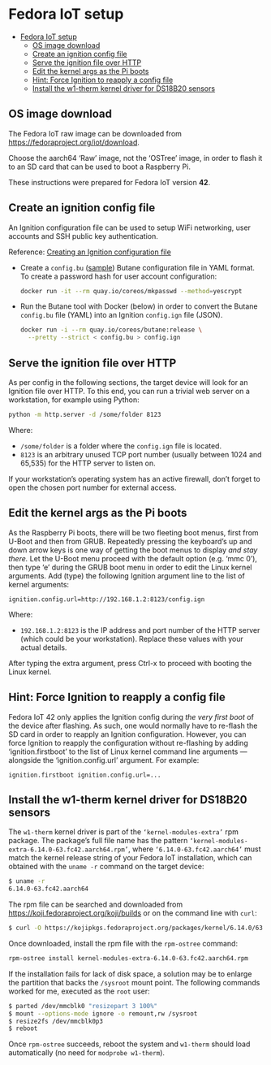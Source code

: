 
# Fedora IoT setup

- [Fedora IoT setup](#fedora-iot-setup)
  - [OS image download](#os-image-download)
  - [Create an ignition config file](#create-an-ignition-config-file)
  - [Serve the ignition file over HTTP](#serve-the-ignition-file-over-http)
  - [Edit the kernel args as the Pi boots](#edit-the-kernel-args-as-the-pi-boots)
  - [Hint: Force Ignition to reapply a config file](#hint-force-ignition-to-reapply-a-config-file)
  - [Install the w1-therm kernel driver for DS18B20 sensors](#install-the-w1-therm-kernel-driver-for-ds18b20-sensors)

## OS image download

The Fedora IoT raw image can be downloaded from https://fedoraproject.org/iot/download.

Choose the aarch64 ‘Raw’ image, not the ‘OSTree’ image, in order to flash it to an SD card
that can be used to boot a Raspberry Pi.

These instructions were prepared for Fedora IoT version **42**.

## Create an ignition config file

An Ignition configuration file can be used to setup WiFi networking, user accounts
and SSH public key authentication.

Reference: [Creating an Ignition configuration
file](https://docs.fedoraproject.org/en-US/iot/creating-an-ignition-configuration-file/)

* Create a `config.bu` ([sample](./config.bu)) Butane configuration file in YAML format.  
  To create a password hash for user account configuration:  
  ```sh
  docker run -it --rm quay.io/coreos/mkpasswd --method=yescrypt
  ```

* Run the Butane tool with Docker (below) in order to convert the Butane
  `config.bu` file (YAML) into an Ignition `config.ign` file (JSON).  
  ```sh
  docker run -i --rm quay.io/coreos/butane:release \
    --pretty --strict < config.bu > config.ign
  ```

## Serve the ignition file over HTTP

As per config in the following sections, the target device will look for an Ignition
file over HTTP. To this end, you can run a trivial web server on a workstation, for
example using Python:

```sh
python -m http.server -d /some/folder 8123
```

Where:
* `/some/folder` is a folder where the `config.ign` file is located.
* `8123` is an arbitrary unused TCP port number (usually between 1024 and 65,535) for the
  HTTP server to listen on.

If your workstation’s operating system has an active firewall, don’t forget to open the
chosen port number for external access.

## Edit the kernel args as the Pi boots

As the Raspberry Pi boots, there will be two fleeting boot menus, first from U-Boot and
then from GRUB. Repeatedly pressing the keyboard’s up and down arrow keys is one way of
getting the boot menus to display _and stay there._ Let the U-Boot menu proceed with the
default option (e.g. ‘mmc 0’), then type ‘e’ during the GRUB boot menu in order to edit
the Linux kernel arguments. Add (type) the following Ignition argument line to the list of
kernel arguments:  

`ignition.config.url=http://192.168.1.2:8123/config.ign`

Where:
* `192.168.1.2:8123` is the IP address and port number of the HTTP server (which could be
  your workstation). Replace these values with your actual details.

After typing the extra argument, press Ctrl-x to proceed with booting the Linux kernel.

## Hint: Force Ignition to reapply a config file

Fedora IoT 42 only applies the Ignition config during _the very first boot_ of the device
after flashing. As such, one would normally have to re-flash the SD card in order to
reapply an Ignition configuration. However, you can force Ignition to reapply the
configuration without re-flashing by adding ‘ignition.firstboot’ to the list of Linux
kernel command line arguments — alongside the ‘ignition.config.url’ argument. For example:

`ignition.firstboot ignition.config.url=...`

## Install the w1-therm kernel driver for DS18B20 sensors

The `w1-therm` kernel driver is part of the `‘kernel-modules-extra’` rpm package. The
package’s full file name has the pattern
`‘kernel-modules-extra-6.14.0-63.fc42.aarch64.rpm’`, where `‘6.14.0-63.fc42.aarch64’` must
match the kernel release string of your Fedora IoT installation, which can obtained with
the `uname -r` command on the target device:

```sh
$ uname -r
6.14.0-63.fc42.aarch64
```

The rpm file can be searched and downloaded from
https://koji.fedoraproject.org/koji/builds or on the command line with `curl`:

```sh
$ curl -O https://kojipkgs.fedoraproject.org/packages/kernel/6.14.0/63.fc42/aarch64/kernel-modules-extra-6.14.0-63.fc42.aarch64.rpm
```

Once downloaded, install the rpm file with the `rpm-ostree` command:

```sh
rpm-ostree install kernel-modules-extra-6.14.0-63.fc42.aarch64.rpm
```

If the installation fails for lack of disk space, a solution may be to enlarge the
partition that backs the `/sysroot` mount point. The following commands worked for me,
executed as the `root` user:

```sh
$ parted /dev/mmcblk0 "resizepart 3 100%"
$ mount --options-mode ignore -o remount,rw /sysroot
$ resize2fs /dev/mmcblk0p3
$ reboot
```

Once `rpm-ostree` succeeds, reboot the system and `w1-therm` should load automatically
(no need for `modprobe w1-therm`).
